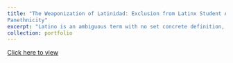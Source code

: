 ```yaml
---
title: "The Weaponization of Latinidad: Exclusion from Latinx Student Associations and the Future of
Panethnicity"
excerpt: "Latino is an ambiguous term with no set concrete definition, allowing multiple definitions to run rampant. Scholars continuously run into the complexity of measuring race in Latinos due to its label as an ethnicity. Because of this lack of classification, this label groups many individuals with differing backgrounds, phenotypic characteristics, and experiences. Scholars note that race cannot be reduced to other subcategories or components such as class or ethnicity. Several studies based on race describe racial formation as a socio-historical process by which identities are then constructed, lived out, transformed, and destroyed. Latino students narrow ethnic boundaries in organizations and compete with fellow organizations. Ethnic boundaries are byproducts of the social structure the individual is placed in and have the agency when to deploy and police these boundaries. While there has been substantial research analyzing student perceptions of Latinidad, fewer studies have looked at Latino minority subgroups such as the Caribbean subregion and indigenous identities that reside in Latin America. In addition, clubs that seek to empower these communities are often left out of Latinx research and provide important perspectives to see how Latinidad is perceived by these subgroups. Therefore, this study provides an overview of how Latinx student organizations interpret Latinidad accounting for the vast subregional identities it surrounds, and compares their interpretation of Latinismo. Due to its ambiguous definition, student organizations operate differently and execute different exclusion and inclusion strategies for the sake of their corresponding members."
collection: portfolio
---
```

[Click here to view](juliocedillo.github.io/academic_cv.pdf)
